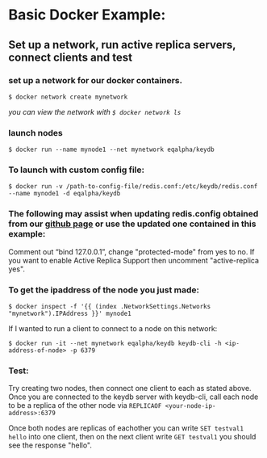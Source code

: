 # Basic Docker Example:

## Set up a network, run active replica servers, connect clients and test 

### set up a network for our docker containers. 
```
$ docker network create mynetwork		
```
*you can view the network with ` $ docker network ls `*
### launch nodes
```
$ docker run --name mynode1 --net mynetwork eqalpha/keydb
```
### To launch with custom config file:
```
$ docker run -v /path-to-config-file/redis.conf:/etc/keydb/redis.conf --name mynode1 -d eqalpha/keydb
```
### The following may assist when updating redis.config obtained from our [github page](https://github.com/johnsully/keydb) or use the updated one contained in this example:
Comment out “bind 127.0.0.1”, change "protected-mode" from yes to no. If you want to enable Active Replica Support then uncomment "active-replica yes".
### To get the ipaddress of the node you just made: 
```
$ docker inspect -f '{{ (index .NetworkSettings.Networks "mynetwork").IPAddress }}' mynode1
```
If I wanted to run a client to connect to a node on this network:
```
$ docker run -it --net mynetwork eqalpha/keydb keydb-cli -h <ip-address-of-node> -p 6379
```

### Test:
Try creating two nodes, then connect one client to each as stated above. Once you are connected to the keydb server with keydb-cli, call each node to be a replica of the other node via ` REPLICAOF <your-node-ip-address>:6379 `

Once both nodes are replicas of eachother you can write ` SET testval1 hello ` into one client, then on the next client write ` GET testval1 ` you should see the response "hello".

